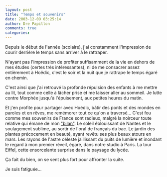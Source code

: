 ```yaml
---
layout: post
title: "Temps et souvenirs"
date: 2003-12-09 03:25:14
author: Dre Papillon
comments: true
categories: 
---
```



Depuis le début de l'année (scolaire), j'ai constamment l'impression de courir derrière le temps sans arriver à le rattraper.

N'ayant pas l'impression de profiter suffisamment de la vie en dehors de mes études (certes très intéressantes), ni de me consacrer assez entièrement à Hoëdic, c'est le soir et la nuit que je rattrape le temps égaré en chemin.

C'est ainsi que j'ai retrouvé la profonde répulsion des enfants à me mettre au lit, tout comme celle à lâcher prise et me laisser aller au sommeil.  Je lutte contre Morphée jusqu'à l'épuisement, aux petites heures du matin.

Et j'en profite pour partager avec Hoëdic, bâtir des ponts et des mondes en paroles et en rêves, me remémorer tout ce qu'on a traversé...  C'est fou comme mes souvenirs de France sont radieux, malgré la noirceur toute relative qui émane de mon ["bilan"](http://hoedic.ouvaton.org/blog5.html).  Le soleil éblouissant de Nantes et le soulagement sublime, au sortir de l'oral de français du bac.  Le jardin des plantes précocement en beauté, ayant revêtu ses plus beaux atours en mars.  Les rayons de l'astre céleste jaillissant du puits de lumière et inondant le regard à mon premier réveil, égaré, dans notre studio à Paris.  La tour Eiffel, cette ensorcelante surprise dans le paysage du lycée.

Ça fait du bien, on se sent plus fort pour affronter la suite.

Je suis fatiguée...